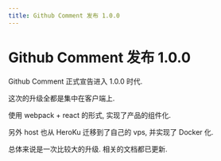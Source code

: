 ```yaml
---
title: Github Comment 发布 1.0.0
---
```


# Github Comment 发布 1.0.0

Github Comment 正式宣告进入 1.0.0 时代.

这次的升级全都是集中在客户端上.

使用 webpack + react 的形式, 实现了产品的组件化.

另外 host 也从 HeroKu 迁移到了自己的 vps, 并实现了 Docker 化.

总体来说是一次比较大的升级. 相关的文档都已更新.
